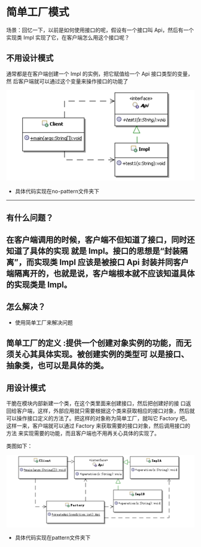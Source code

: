 # 简单工厂模式


场景：回忆一下，以前是如何使用接口的呢，假设有一个接口叫 Api，然后有一个实现类
   Impl 实现了它，在客户端怎么用这个接口呢？

## 不用设计模式

通常都是在客户端创建一个 Impl 的实例，把它赋值给一个 Api 接口类型的变量，然
后客户端就可以通过这个变量来操作接口的功能了

![](../images/普通.png)

- 具体代码实现在no-pattern文件夹下
---
## 有什么问题？

在客户端调用的时候，客户端不但知道了接口，同时还知道了具体的实现
就是 Impl。接口的思想是“封装隔离”，而实现类 Impl 应该是被接口 Api 封装并同客户
端隔离开的，也就是说，客户端根本就不应该知道具体的实现类是 Impl。
---

## 怎么解决？

- 使用简单工厂来解决问题
 
 简单工厂的定义 :提供一个创建对象实例的功能，而无须关心其具体实现。被创建实例的类型可
   以是接口、抽象类，也可以是具体的类。
---


## 用设计模式

干脆在模块内部新建一个类，在这个类里面来创建接口，然后把创建好的接
口返回给客户端，这样，外部应用就只需要根据这个类来获取相应的接口对象，然后就
可以操作接口定义的方法了。把这样的对象称为简单工厂，就叫它 Factory 吧。
这样一来，客户端就可以通过 Factory 来获取需要的接口对象，然后调用接口的方法
来实现需要的功能，而且客户端也不用再关心具体的实现了。

类图如下：

![](../images/简单工厂类图.png)

- 具体代码实现在pattern文件夹下